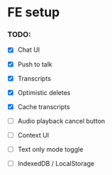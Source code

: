 # FE setup

### TODO:
- [x] Chat UI
- [x] Push to talk
- [x] Transcripts
- [x] Optimistic deletes
- [x] Cache transcripts
- [ ] Audio playback cancel button
- [ ] Context UI
- [ ] Text only mode toggle
- [ ] IndexedDB / LocalStorage


